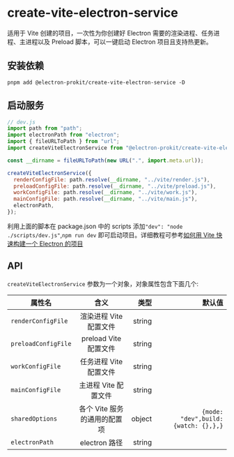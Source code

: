 # create-vite-electron-service

适用于 Vite 创建的项目，一次性为你创建好 Electron 需要的渲染进程、任务进程、主进程以及 Preload 脚本，可以一键启动 Electron 项目且支持热更新。

## 安装依赖
`pnpm add @electron-prokit/create-vite-electron-service -D`

## 启动服务
```javascript
// dev.js
import path from "path";
import electronPath from "electron";
import { fileURLToPath } from "url";
import createViteElectronService from "@electron-prokit/create-vite-electron-service";

const __dirname = fileURLToPath(new URL(".", import.meta.url));

createViteElectronService({
  renderConfigFile: path.resolve(__dirname, "../vite/render.js"),
  preloadConfigFile: path.resolve(__dirname, "../vite/preload.js"),
  workConfigFile: path.resolve(__dirname, "../vite/work.js"),
  mainConfigFile: path.resolve(__dirname, "../vite/main.js"),
  electronPath,
});
```

利用上面的脚本在 package.json 中的 scripts 添加`"dev": "node ./scripts/dev.js"`,`npm run dev` 即可启动项目。详细教程可参考[如何用 Vite 快速构建一个 Electron 的项目](/zh/tutorials/create-vite-electron-service)

## API

`createViteElectronService` 参数为一个对象，对象属性包含下面几个:

| 属性名              |             含义             |   类型 |                              默认值 |
| ------------------- | :--------------------------: | -----: | ----------------------------------: |
| `renderConfigFile`  |    渲染进程 Vite 配置文件    | string |                                     |
| `preloadConfigFile` |    preload Vite 配置文件     | string |                                     |
| `workConfigFile`    |    任务进程 Vite 配置文件    | string |                                     |
| `mainConfigFile`    |     主进程 Vite 配置文件     | string |                                     |
| `sharedOptions`     | 各个 Vite 服务的通用的配置项 | object | `{mode: "dev",build:{watch: {},},}` |
| `electronPath`      |        electron 路径         | string |                                     |
